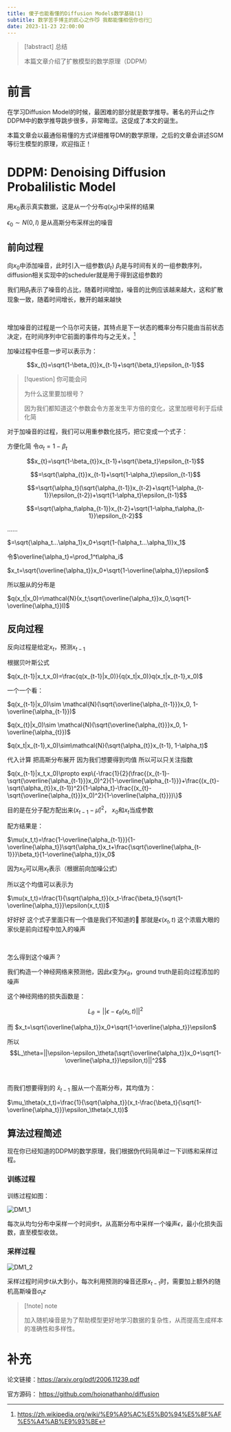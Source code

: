 ```yaml
---
title: 傻子也能看懂的Diffusion Models数学基础(1)
subtitle: 数学苦手博主的匠心之作😼 我都能懂相信你也行🤲
date: 2023-11-23 22:00:00
---
```


> [!abstract] 总结
>
> 本篇文章介绍了扩散模型的数学原理（DDPM）

# 前言

在学习Diffusion Model的时候，最困难的部分就是数学推导。著名的开山之作DDPM中的数学推导跳步很多，非常晦涩。这促成了本文的诞生。

本篇文章会以最通俗易懂的方式详细推导DM的数学原理，之后的文章会讲述SGM等衍生模型的原理，欢迎指正！


# DDPM: Denoising Diffusion Probalilistic Model

用$x_0$表示真实数据，这是从一个分布$q(x_0)$中采样的结果

$\epsilon_0\sim N(0,I)$ 是从高斯分布采样出的噪音

## 前向过程

向$x_0$中添加噪音，此时引入一组参数$\{\beta_t\}$ $\beta_t$是与时间有关的一组参数序列，diffusion相关实现中的scheduler就是用于得到这组参数的

我们用$\beta_t$表示了噪音的占比，随着时间增加，噪音的比例应该越来越大，这和扩散现象一致，随着时间增长，散开的越来越快

<br/>

增加噪音的过程是一个马尔可夫链，其特点是下一状态的概率分布只能由当前状态决定，在时间序列中它前面的事件均与之无关。[^1]

加噪过程中任意一步可以表示为：

$$x_{t}=\sqrt{1-\beta_{t}}x_{t-1}+\sqrt{\beta_t}\epsilon_{t-1}$$

> [!question] 你可能会问
>
> 为什么这里要加根号？
>
> 因为我们都知道这个参数会令方差发生平方倍的变化，这里加根号利于后续化简

对于加噪音的过程，我们可以用重参数化技巧，把它变成一个式子：

方便化简 令$\alpha_t=1-\beta_t$

$$x_{t}=\sqrt{1-\beta_{t}}x_{t-1}+\sqrt{\beta_t}\epsilon_{t-1}$$

$$=\sqrt{\alpha_{t}}x_{t-1}+\sqrt{1-\alpha_t}\epsilon_{t-1}$$

$$=\sqrt{\alpha_t}(\sqrt{\alpha_{t-1}}x_{t-2}+\sqrt{1-\alpha_{t-1}}\epsilon_{t-2})+\sqrt{1-\alpha_t}\epsilon_{t-1}$$

$$=\sqrt{\alpha_t\alpha_{t-1}}x_{t-2}+\sqrt{1-\alpha_t\alpha_{t-1}}\epsilon_{t-2}$$

......

$=\sqrt{\alpha_t...\alpha_1}x_0+\sqrt{1-(\alpha_t...\alpha_1)}x_1$

令$\overline{\alpha_t}=\prod_1^t\alpha_i$

$x_t=\sqrt{\overline{\alpha_t}}x_0+\sqrt{1-\overline{\alpha_t}}\epsilon$

所以服从的分布是

$q(x_t|x_0)=\mathcal{N}(x_t;\sqrt{\overline{\alpha_t}}x_0,\sqrt{1-\overline{\alpha_t}}I)$

## 反向过程

反向过程是给定$x_t$，预测$x_{t-1}$

根据贝叶斯公式

$q(x_{t-1}|x_t,x_0)=\frac{q(x_{t-1}|x_0)}{q(x_t|x_0)}q(x_t|x_{t-1},x_0)$

一个一个看：

$q(x_{t-1}|x_0)\sim \mathcal{N}(\sqrt{\overline{\alpha_{t-1}}}x_0, 1-\overline{\alpha_{t-1}})$

$q(x_{t}|x_0)\sim \mathcal{N}(\sqrt{\overline{\alpha_{t}}}x_0, 1-\overline{\alpha_{t}})$

$q(x_t|x_{t-1},x_0)\sim\mathcal{N}(\sqrt{\alpha_{t}}x_{t-1}, 1-\alpha_t)$

代入计算 把高斯分布展开 因为我们想要得到均值 所以可以只关注指数

$q(x_{t-1}|x_t,x_0)\propto exp\{-\frac{1}{2}(\frac{(x_{t-1}-\sqrt{\overline{\alpha_{t-1}}}x_0)^2}{1-\overline{\alpha_{t-1}}}+\frac{(x_{t}-\sqrt{\alpha_{t}}x_{t-1})^2}{1-\alpha_t}-\frac{(x_{t}-\sqrt{\overline{\alpha_{t}}}x_0)^2}{1-\overline{\alpha_{t}}})\}$

目的是在分子配方配出来$(x_{t-1}-\hat{\mu})^2$， $x_0$和$x_t$当成参数

配方结果是：

$\mu(x_t,t)=\frac{1-\overline{\alpha_{t-1}}}{1-\overline{\alpha_t}}\sqrt{\alpha_t}x_t+\frac{\sqrt{\overline{\alpha_{t-1}}}\beta_t}{1-\overline{\alpha_t}}x_0$

因为$x_0$可以用$x_t$表示（根据前向加噪公式）

所以这个均值可以表示为

$\mu(x_t,t)=\frac{1}{\sqrt{\alpha_t}}(x_t-\frac{\beta_t}{\sqrt{1-\overline{\alpha_t}}}\epsilon(x_t,t))$

好好好 这个式子里面只有一个值是我们不知道的🥳 那就是$\epsilon(x_t,t)$  这个浓眉大眼的家伙是前向过程中加入的噪声

<br/>

怎么得到这个噪声？

我们构造一个神经网络来预测他，因此$\epsilon$变为$\epsilon_\theta$，ground truth是前向过程添加的噪声

这个神经网络的损失函数是：

$$L_\theta=||\epsilon-\epsilon_\theta(x_t,t)||^2$$

而 $x_t=\sqrt{\overline{\alpha_t}}x_0+\sqrt{1-\overline{\alpha_t}}\epsilon$

所以 $$L_\theta=||\epsilon-\epsilon_\theta(\sqrt{\overline{\alpha_t}}x_0+\sqrt{1-\overline{\alpha_t}}\epsilon,t)||^2$$

<br />

而我们想要得到的 $\hat x_{t-1}$ 服从一个高斯分布，其均值为：

$\mu_\theta(x_t,t)=\frac{1}{\sqrt{\alpha_t}}(x_t-\frac{\beta_t}{\sqrt{1-\overline{\alpha_t}}}\epsilon_\theta(x_t,t))$ 

## 算法过程简述

现在你已经知道的DDPM的数学原理，我们根据伪代码简单过一下训练和采样过程。

### 训练过程

训练过程如图：

![DM1_1](images\image-20231124151419607.png)

每次从均匀分布中采样一个时间步t，从高斯分布中采样一个噪声$\epsilon$，最小化损失函数，直至模型收敛。

### 采样过程

![DM1_2](images\image-20231124151512063.png)

采样过程时间步$t$从大到小，每次利用预测的噪音还原$x_{t-1}$时，需要加上额外的随机高斯噪音$\sigma_tz$

> [!note] note
>
> 加入随机噪音是为了帮助模型更好地学习数据的复杂性，从而提高生成样本的准确性和多样性。

# 补充

论文链接：https://arxiv.org/pdf/2006.11239.pdf

官方源码： https://github.com/hojonathanho/diffusion





[^1]:https://zh.wikipedia.org/wiki/%E9%A9%AC%E5%B0%94%E5%8F%AF%E5%A4%AB%E9%93%BE

